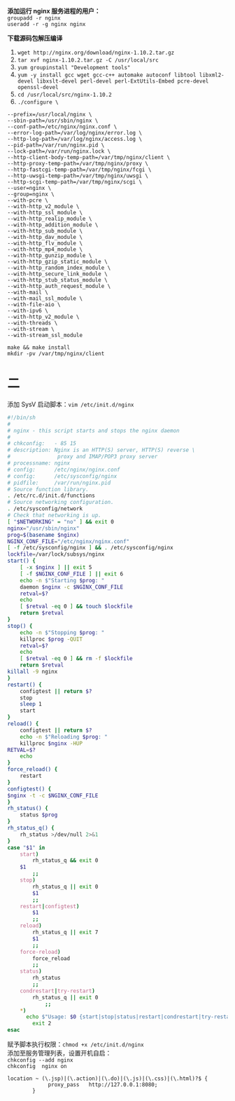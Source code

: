 

**添加运行 nginx 服务进程的用户：**  
`groupadd -r nginx`  
`useradd -r -g nginx nginx`  



**下载源码包解压编译**  
1. `wget http://nginx.org/download/nginx-1.10.2.tar.gz`  
2. `tar xvf nginx-1.10.2.tar.gz -C /usr/local/src`  
3. `yum groupinstall "Development tools" `  
4. `yum -y install gcc wget gcc-c++ automake autoconf libtool libxml2-devel libxslt-devel perl-devel perl-ExtUtils-Embed pcre-devel openssl-devel`
5. `cd /usr/local/src/nginx-1.10.2`  
6. `./configure \`  










```
--prefix=/usr/local/nginx \
--sbin-path=/usr/sbin/nginx \
--conf-path=/etc/nginx/nginx.conf \
--error-log-path=/var/log/nginx/error.log \
--http-log-path=/var/log/nginx/access.log \
--pid-path=/var/run/nginx.pid \
--lock-path=/var/run/nginx.lock \
--http-client-body-temp-path=/var/tmp/nginx/client \
--http-proxy-temp-path=/var/tmp/nginx/proxy \
--http-fastcgi-temp-path=/var/tmp/nginx/fcgi \
--http-uwsgi-temp-path=/var/tmp/nginx/uwsgi \
--http-scgi-temp-path=/var/tmp/nginx/scgi \
--user=nginx \
--group=nginx \
--with-pcre \
--with-http_v2_module \
--with-http_ssl_module \
--with-http_realip_module \
--with-http_addition_module \
--with-http_sub_module \
--with-http_dav_module \
--with-http_flv_module \
--with-http_mp4_module \
--with-http_gunzip_module \
--with-http_gzip_static_module \
--with-http_random_index_module \
--with-http_secure_link_module \
--with-http_stub_status_module \
--with-http_auth_request_module \
--with-mail \
--with-mail_ssl_module \
--with-file-aio \
--with-ipv6 \
--with-http_v2_module \
--with-threads \
--with-stream \
--with-stream_ssl_module
```




`make && make install`  
`mkdir -pv /var/tmp/nginx/client`  







# 二  

添加 SysV 启动脚本：`vim /etc/init.d/nginx`  

```sh
#!/bin/sh 
# 
# nginx - this script starts and stops the nginx daemon 
# 
# chkconfig:   - 85 15 
# description: Nginx is an HTTP(S) server, HTTP(S) reverse \ 
#               proxy and IMAP/POP3 proxy server 
# processname: nginx 
# config:      /etc/nginx/nginx.conf 
# config:      /etc/sysconfig/nginx 
# pidfile:     /var/run/nginx.pid 
# Source function library. 
. /etc/rc.d/init.d/functions
# Source networking configuration. 
. /etc/sysconfig/network
# Check that networking is up. 
[ "$NETWORKING" = "no" ] && exit 0
nginx="/usr/sbin/nginx"
prog=$(basename $nginx)
NGINX_CONF_FILE="/etc/nginx/nginx.conf"
[ -f /etc/sysconfig/nginx ] && . /etc/sysconfig/nginx
lockfile=/var/lock/subsys/nginx
start() {
    [ -x $nginx ] || exit 5
    [ -f $NGINX_CONF_FILE ] || exit 6
    echo -n $"Starting $prog: " 
    daemon $nginx -c $NGINX_CONF_FILE
    retval=$?
    echo 
    [ $retval -eq 0 ] && touch $lockfile
    return $retval
}
stop() {
    echo -n $"Stopping $prog: " 
    killproc $prog -QUIT
    retval=$?
    echo 
    [ $retval -eq 0 ] && rm -f $lockfile
    return $retval
killall -9 nginx
}
restart() {
    configtest || return $?
    stop
    sleep 1
    start
}
reload() {
    configtest || return $?
    echo -n $"Reloading $prog: " 
    killproc $nginx -HUP
RETVAL=$?
    echo 
}
force_reload() {
    restart
}
configtest() {
$nginx -t -c $NGINX_CONF_FILE
}
rh_status() {
    status $prog
}
rh_status_q() {
    rh_status >/dev/null 2>&1
}
case "$1" in
    start)
        rh_status_q && exit 0
    $1
        ;;
    stop)
        rh_status_q || exit 0
        $1
        ;;
    restart|configtest)
        $1
        ;;
    reload)
        rh_status_q || exit 7
        $1
        ;;
    force-reload)
        force_reload
        ;;
    status)
        rh_status
        ;;
    condrestart|try-restart)
        rh_status_q || exit 0
            ;;
    *)
      echo $"Usage: $0 {start|stop|status|restart|condrestart|try-restart|reload|force-reload|configtest}" 
        exit 2
esac
```

赋予脚本执行权限：`chmod +x /etc/init.d/nginx`  
添加至服务管理列表，设置开机自启：  
`chkconfig --add nginx`  
`chkconfig  nginx on`  



 
```
location ~ (\.jsp)|(\.action)|(\.do)|(\.js)|(\.css)|(\.html)?$ {
             proxy_pass   http://127.0.0.1:8080;
        }
```